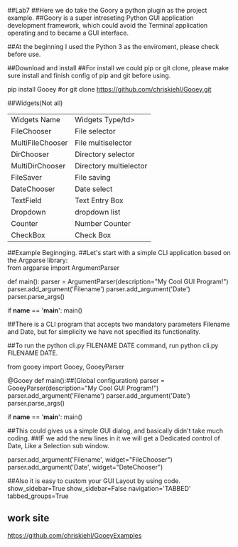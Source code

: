 ##Lab7
##Here we do take the Goory a python plugin as the project example.
##Goory is a super intreseting Python GUI application development framework, which could avoid the Terminal application operating and to became a GUI interface.

##At the beginning I used the Python 3 as the enviroment, please check before use.

##Download and install
##For install we could pip or git clone, please make sure install and finish config of pip and git before using. 




pip install Gooey
#or 
git clone https://github.com/chriskiehl/Gooey.git


##Widgets(Not all)

<table>
  <tr>
    <td>Widgets Name</td>
    <td>Widgets Type/td>
  </tr>
  <tr>
    <td>FileChooser</td>
    <td>File selector</td>
  </tr>
<tr>
    <td>MultiFileChooser</td>
    <td>File multiselector</td>
  </tr>
<tr>
    <td>DirChooser</td>
    <td>Directory selector</td>
  </tr>
<tr>
    <td>MultiDirChooser</td>
    <td>Directory multielector</td>
  </tr>
<tr>
    <td>FileSaver</td>
    <td>File saving</td>
  </tr>
<tr>
    <td>DateChooser</td>
    <td>Date select</td>
  </tr>
<tr>
    <td>TextField</td>
    <td>Text Entry Box</td>
  </tr>
<tr>
    <td>Dropdown</td>
    <td>dropdown list</td>
  </tr>
<tr>
    <td>Counter</td>
    <td>Number Counter</td>
  </tr>
<tr>
    <td>CheckBox</td>
    <td>Check Box</td>
  </tr>
</table>

##Example Beginnging.
##Let's start with a simple CLI application based on the Argparse library:  
from argparse import ArgumentParser

def main():
    parser = ArgumentParser(description="My Cool GUI Program!")
    parser.add_argument('Filename')
    parser.add_argument('Date')
    parser.parse_args()

if __name__ == '__main__':
    main()

##There is a CLI program that accepts two mandatory parameters Filename and Date, but for simplicity we have not specified its functionality.  
 
##To run the python cli.py FILENAME DATE command, run python cli.py FILENAME DATE.  

from gooey import Gooey, GooeyParser

@Gooey
def main():##(Global configuration)
    parser = GooeyParser(description="My Cool GUI Program!")
    parser.add_argument('Filename')
    parser.add_argument('Date')
    parser.parse_args()

if   __name__ == '__main__':
    main()

##This could gives us a simple GUI dialog, and basically didn't take much coding.
##IF we add the new lines in it we will get a Dedicated control of Date, Like a Selection sub window.

parser.add_argument('Filename', widget="FileChooser")
parser.add_argument('Date', widget="DateChooser")

##Also it is easy to custom your GUI Layout by using code.
show_sidebar=True
show_sidebar=False
navigation='TABBED'
tabbed_groups=True

## work site 
https://github.com/chriskiehl/GooeyExamples
